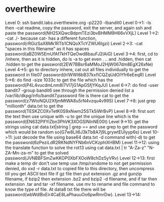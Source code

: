 # overthewire
Level 0: ssh bandit.labs.overthewire.org -p2220 -lbandit0
Level 0->1: -ls then -cat readme, copy the password, exit the server, and again ssh and paste the password(NH2SXQwcBdpmTEzi3bvBHMM9H66vVXjL)
Level 1->2: -cat ./- because cat- has a different function, password(rRGizSaX8Mk1RTb1CNQoXTcYZWU6lgzi)
Level 2->3: -cat "spaces in this filename" as it has spaces password(aBZ0W5EmUfAf7kHTQeOwd8bauFJ2lAiG)
Level 3->4: first, cd to /inhere, then as it is hidden, do ls -a to get even . .. and .hidden, then cat .hidden to get the password(2EW7BBsr6aMMoJ2HjW067dm8EgX26xNe)
Level 4->5: go to directory inhere, cat out all files individually to get the password in file07 password(lrIWWI6bB37kxfiCQZqUdOIYfr6eEeqR)
Level 5->6: do find -size 1033c to get the file which has the password(P4L4vucdmLnm8I7Vl7jG1ApGSfjYKqJU)
Level 6->7: do find -user bandit7 -group bandit6 see through the permission denied list a /var/lib/dkpg/info/bandit7.password file is there cat to get the password(z7WtoNQU2XfjmMtWA8u5rN4vzqu4v99S)
Level 7->8: just grep "millionth" data.txt to get the password(TESKZC0XvTetK0S9xNwm25STk5iWrBvP)
Level 8->9: first sort the text then use unique with -u to get the unique line which is the password(EN632PlfYiZbn3PhVK3XOGSlNInNE00t)
Level 9->10: get the strings using cat data.txt|string | grep == and use grep to get the password which would be random so(G7w8LIi6J3kTb8A7j9LgrywtEUlyyp6s)
Level 10->11: just decode the file using base64 data.txt -d command with(-d) to get the password(6zPeziLdR2RKNdNYFNb6nVCKzphlXHBM)
Level 11->12: using the translate function to solve the rot13 using cat data.txt | tr "A-Za-z" "N-ZA-Mn-za-m" to get the solved password(JVNBBFSmZwKKOP0XbFXOoW8chDz5yVRv)
Level 12->13: first make a temp dir don't use temp use /tmp/randome to not get permission denied, do xxd -r data.txt to copied file to this directory, then uncompress  till you get ASCII text file if gz file then put extension .gz and gunzip filename, if bzip2 then extension .bz2 and bzip2 -d filename, and if tar then extension .tar and tar -xf filename. use mv to rename and file command to know the type of file. At data8 txt file there will be password(wbWdlBxEir4CaE8LaPhauuOo6pwRmrDw).
Level 13->14: 
